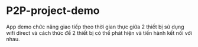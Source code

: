 # P2P-project-demo
App demo chức năng giao tiếp theo thời gian thực giữa 2 thiết bị sử dụng wifi direct và cách thức để 2 thiết bị có thể phát hiện và tiến hành kết nối với nhau.
